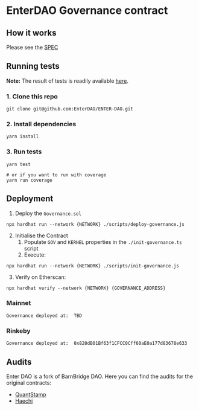# EnterDAO Governance contract

## How it works
Please see the [SPEC](./SPEC.md)

## Running tests
**Note:** The result of tests is readily available [here](./test-results.md).

### 1. Clone this repo
```shell
git clone git@github.com:EnterDAO/ENTER-DAO.git
```

### 2. Install dependencies
```shell
yarn install
```

### 3. Run tests
```shell
yarn test

# or if you want to run with coverage
yarn run coverage
```

## Deployment

1. Deploy the `Governance.sol`
```
npx hardhat run --network {NETWORK} ./scripts/deploy-governance.js
```
2. Initialise the Contract
   1. Populate `GOV` and `KERNEL` properties in the `./init-governance.ts` script
   2. Execute:
```
npx hardhat run --network {NETWORK} ./scripts/init-governance.js
```
3. Verify on Etherscan:
```
npx hardhat verify --network {NETWORK} {GOVERNANCE_ADDRESS}
```

### Mainnet
```shell
Governance deployed at:  TBD
```
### Rinkeby
```shell
Governance deployed at:  0x820dB01Bf63f1CFCC0Cff60aE0a177d83678e633
```

## Audits
Enter DAO is a fork of BarnBridge DAO. Here you can find the audits for the original contracts:
- [QuantStamp](https://github.com/BarnBridge/BarnBridge-PM/blob/master/audits/Quantstamp-DAO.pdf)
- [Haechi](https://github.com/BarnBridge/BarnBridge-PM/blob/master/audits/HAECHI-DAO.pdf)
